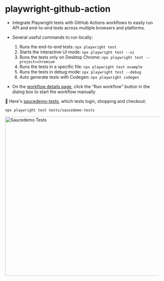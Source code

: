 # playwright-github-action
- Integrate Playwright tests with GitHub Actions workflows to easily run API and end-to-end tests across multiple browsers and platforms.
- Several useful commands to run locally:
  1) Runs the end-to-end tests: `npx playwright test`
  2) Starts the interactive UI mode: `npx playwright test --ui`
  3) Runs the tests only on Desktop Chrome: `npx playwright test --project=chromium`
  4) Runs the tests in a specific file: `npx playwright test example`
  5) Runs the tests in debug mode: `npx playwright test --debug`
  6) Auto generate tests with Codegen: `npx playwright codegen`
 
- On the [workflow details page](https://github.com/EmeraldCHEN/playwright-github-action/actions/workflows/playwright.yml?query=branch%3Amain+event%3Aworkflow_dispatch+actor%3AEmeraldCHEN), click the “Run workflow” button in the dialog box to start the workflow manually

📗 Here's <a href="https://github.com/EmeraldCHEN/playwright-github-action/blob/main/tests/saucedemo-tests" target="_blank">saucedemo-tests</a>, which tests login, shopping and checkout:

```
npx playwright test tests/saucedemo-tests
```
<img src="https://seleniumbase.github.io/cdn/gif/fast_swag_2.gif" alt="Saucedemo Tests" title="Saucedemo Tests" width="520" />   